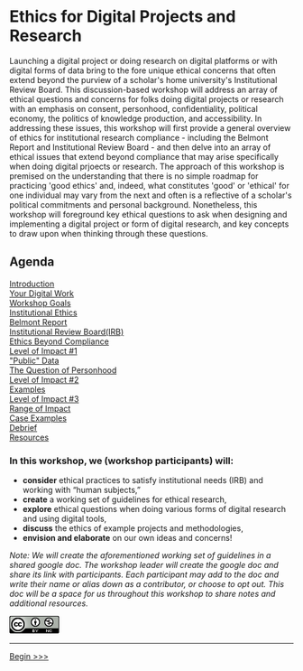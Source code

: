 
# Ethics for Digital Projects and Research 

Launching a digital project or doing research on digital platforms or with digital forms of data bring to the fore unique ethical concerns that often extend beyond the purview of a scholar's home university's Institutional Review Board.  This discussion-based workshop will address an array of ethical questions and concerns for folks doing digital projects or research with an emphasis on consent, personhood, confidentiality, political economy, the politics of knowledge production, and accessibility. In addressing these issues, this workshop will first provide a general overview of ethics for institutional research compliance - including the Belmont Report and Institutional Review Board - and then delve into an array of ethical issues that extend beyond compliance that may arise specifically when doing digital prjoects or research. The approach of this workshop is premised on the understanding that there is no simple roadmap for practicing 'good ethics' and, indeed, what constitutes 'good' or 'ethical' for one individual may vary from the next and often is a reflective of a scholar's political commitments and personal background.  Nonetheless, this workshop will foreground key ethical questions to ask when designing and implementing a digital project or form of digital research, and key concepts to draw upon when thinking through these questions.  

## Agenda  

[Introduction](introduction.md)  
[Your Digital Work](your.md)  
[Workshop Goals](goals.md)  
[Institutional Ethics](institutional.md)  
[Belmont Report](belmont.md)  
[Institutional Review Board(IRB)](irb.md)  
[Ethics Beyond Compliance](beyond.md)  
[Level of Impact #1](impact1.md)  
["Public" Data](public.md)  
[The Question of Personhood](personhood.md)  
[Level of Impact #2](impact2.md)  
[Examples](examples.md)  
[Level of Impact #3](impact3.md)  
[Range of Impact](range.md)  
[Case Examples](cases.md)  
[Debrief](debrief.md)  
[Resources](resources.md)  

### In this workshop, we (workshop participants) will:  

* **consider** ethical practices to satisfy institutional needs (IRB) and working with “human subjects,”
* **create** a working set of guidelines for ethical research,
* **explore** ethical questions when doing various forms of digital research and using digital tools,
* **discuss** the ethics of example projects and methodologies,
* **envision and elaborate** on our own ideas and concerns!  

*Note: We will create the aforementioned working set of guidelines in a shared google doc. The workshop leader will create the google doc and share its link with participants. Each participant may add to the doc and write their name or alias down as a contributor, or choose to opt out. This doc will be a space for us throughout this workshop to share notes and additional resources.* 

![creative commons logo followed by cc symbols for attribution and non-commercial](cc2.png)  

******

[Begin >>>](introduction.md)